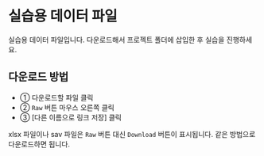 # 실습용 데이터 파일
실습용 데이터 파일입니다. 다운로드해서 프로젝트 폴더에 삽입한 후 실습을 진행하세요.

## 다운로드 방법
- ① 다운로드할 파일 클릭
- ② `Raw` 버튼 마우스 오른쪽 클릭
- ③ [다른 이름으로 링크 저장] 클릭

xlsx 파일이나 sav 파일은 `Raw` 버튼 대신 `Download` 버튼이 표시됩니다. 같은 방법으로 다운로드하면 됩니다.
